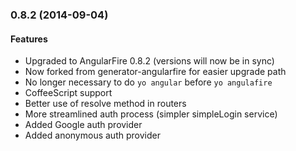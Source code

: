 <a name="0.8.2"></a>
### 0.8.2 (2014-09-04)

#### Features

* Upgraded to AngularFire 0.8.2 (versions will now be in sync)
* Now forked from generator-angularfire for easier upgrade path
* No longer necessary to do `yo angular` before `yo angulafire`
* CoffeeScript support
* Better use of resolve method in routers
* More streamlined auth process (simpler simpleLogin service)
* Added Google auth provider
* Added anonymous auth provider
